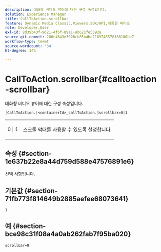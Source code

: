 ```yaml
---
description: 대화형 비디오 뷰어에 대한 구성 속성입니다.
solution: Experience Manager
title: CallToAction.scrollbar
feature: Dynamic Media Classic,Viewers,SDK/API,대화형 비디오
role: Developer,User
exl-id: 9d39b43f-9621-4f6f-89a1-ab621fe5592a
source-git-commit: 206e4643e3926cb85b4be2189743578f88180be7
workflow-type: tm+mt
source-wordcount: '34'
ht-degree: 14%

---
```


# CallToAction.scrollbar{#calltoaction-scrollbar}

대화형 비디오 뷰어에 대한 구성 속성입니다.

`[CallToAction.|<containerId>_callToAction.]scrollbar=0|1`

<table id="table_441553CD34C94A58A9D7CBF772DEDDB6"> 
 <tbody> 
  <tr> 
   <td colname="col1"> <p> <span class="codeph"> 0 | 1</span> </p> </td> 
   <td colname="col2"> <p> 스크롤 막대를 사용할 수 있도록 설정합니다. </p> </td> 
  </tr> 
 </tbody> 
</table>

## 속성 {#section-1e637b22e8a44d759d588e47576891e6}

선택 사항입니다.

## 기본값 {#section-71fb773f814649b2885aefee68073641}

`1`

## 예 {#section-bce98c31f08a4a0ab262fab7f95ba020}

```
scrollbar=0
```
